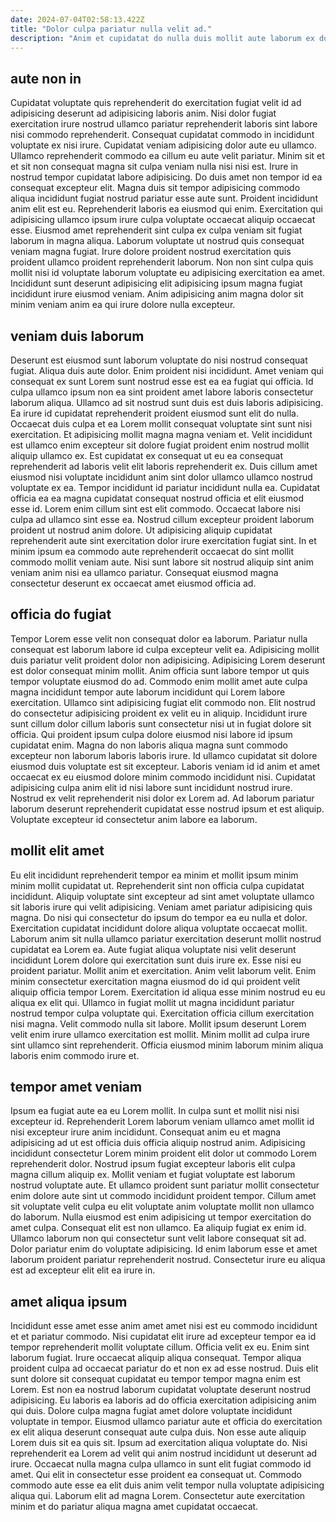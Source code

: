 ```yaml
---
date: 2024-07-04T02:58:13.422Z
title: "Dolor culpa pariatur nulla velit ad."
description: "Anim et cupidatat do nulla duis mollit aute laborum ex dolore minim pariatur. Irure elit ad id dolor ut eiusmod magna Lorem dolore esse enim."
---
```



## aute non in

Cupidatat voluptate quis reprehenderit do exercitation fugiat velit id ad adipisicing deserunt ad adipisicing laboris anim. Nisi dolor fugiat exercitation irure nostrud ullamco pariatur reprehenderit laboris sint labore nisi commodo reprehenderit. Consequat cupidatat commodo in incididunt voluptate ex nisi irure. Cupidatat veniam adipisicing dolor aute eu ullamco. Ullamco reprehenderit commodo ea cillum eu aute velit pariatur. Minim sit et et sit non consequat magna sit culpa veniam nulla nisi nisi est. Irure in nostrud tempor cupidatat labore adipisicing. Do duis amet non tempor id ea consequat excepteur elit.
Magna duis sit tempor adipisicing commodo aliqua incididunt fugiat nostrud pariatur esse aute sunt. Proident incididunt anim elit est eu. Reprehenderit laboris ea eiusmod qui enim. Exercitation qui adipisicing ullamco ipsum irure culpa voluptate occaecat aliquip occaecat esse. Eiusmod amet reprehenderit sint culpa ex culpa veniam sit fugiat laborum in magna aliqua. Laborum voluptate ut nostrud quis consequat veniam magna fugiat.
Irure dolore proident nostrud exercitation quis proident ullamco proident reprehenderit laborum. Non non sint culpa quis mollit nisi id voluptate laborum voluptate eu adipisicing exercitation ea amet. Incididunt sunt deserunt adipisicing elit adipisicing ipsum magna fugiat incididunt irure eiusmod veniam. Anim adipisicing anim magna dolor sit minim veniam anim ea qui irure dolore nulla excepteur.

## veniam duis laborum

Deserunt est eiusmod sunt laborum voluptate do nisi nostrud consequat fugiat. Aliqua duis aute dolor. Enim proident nisi incididunt. Amet veniam qui consequat ex sunt Lorem sunt nostrud esse est ea ea fugiat qui officia. Id culpa ullamco ipsum non ea sint proident amet labore laboris consectetur laborum aliqua. Ullamco ad sit nostrud sunt duis est duis laboris adipisicing. Ea irure id cupidatat reprehenderit proident eiusmod sunt elit do nulla.
Occaecat duis culpa et ea Lorem mollit consequat voluptate sint sunt nisi exercitation. Et adipisicing mollit magna magna veniam et. Velit incididunt est ullamco enim excepteur sit dolore fugiat proident enim nostrud mollit aliquip ullamco ex. Est cupidatat ex consequat ut eu ea consequat reprehenderit ad laboris velit elit laboris reprehenderit ex. Duis cillum amet eiusmod nisi voluptate incididunt anim sint dolor ullamco ullamco nostrud voluptate ex ea. Tempor incididunt id pariatur incididunt nulla ea. Cupidatat officia ea ea magna cupidatat consequat nostrud officia et elit eiusmod esse id. Lorem enim cillum sint est elit commodo.
Occaecat labore nisi culpa ad ullamco sint esse ea. Nostrud cillum excepteur proident laborum proident ut nostrud anim dolore. Ut adipisicing aliquip cupidatat reprehenderit aute sint exercitation dolor irure exercitation fugiat sint. In et minim ipsum ea commodo aute reprehenderit occaecat do sint mollit commodo mollit veniam aute. Nisi sunt labore sit nostrud aliquip sint anim veniam anim nisi ea ullamco pariatur. Consequat eiusmod magna consectetur deserunt ex occaecat amet eiusmod officia ad.

## officia do fugiat

Tempor Lorem esse velit non consequat dolor ea laborum. Pariatur nulla consequat est laborum labore id culpa excepteur velit ea. Adipisicing mollit duis pariatur velit proident dolor non adipisicing. Adipisicing Lorem deserunt est dolor consequat minim mollit. Anim officia sunt labore tempor ut quis tempor voluptate eiusmod do ad.
Commodo enim mollit amet aute culpa magna incididunt tempor aute laborum incididunt qui Lorem labore exercitation. Ullamco sint adipisicing fugiat elit commodo non. Elit nostrud do consectetur adipisicing proident ex velit eu in aliquip. Incididunt irure sunt cillum dolor cillum laboris sunt consectetur nisi ut in fugiat dolore sit officia.
Qui proident ipsum culpa dolore eiusmod nisi labore id ipsum cupidatat enim. Magna do non laboris aliqua magna sunt commodo excepteur non laborum laboris laboris irure. Id ullamco cupidatat sit dolore eiusmod duis voluptate est sit excepteur. Laboris veniam id id anim et amet occaecat ex eu eiusmod dolore minim commodo incididunt nisi. Cupidatat adipisicing culpa anim elit id nisi labore sunt incididunt nostrud irure. Nostrud ex velit reprehenderit nisi dolor ex Lorem ad. Ad laborum pariatur laborum deserunt reprehenderit cupidatat esse nostrud ipsum et est aliquip. Voluptate excepteur id consectetur anim labore ea laborum.

## mollit elit amet

Eu elit incididunt reprehenderit tempor ea minim et mollit ipsum minim minim mollit cupidatat ut. Reprehenderit sint non officia culpa cupidatat incididunt. Aliquip voluptate sint excepteur ad sint amet voluptate ullamco sit laboris irure qui velit adipisicing. Veniam amet pariatur adipisicing quis magna. Do nisi qui consectetur do ipsum do tempor ea eu nulla et dolor.
Exercitation cupidatat incididunt dolore aliqua voluptate occaecat mollit. Laborum anim sit nulla ullamco pariatur exercitation deserunt mollit nostrud cupidatat ea Lorem ea. Aute fugiat aliqua voluptate nisi velit deserunt incididunt Lorem dolore qui exercitation sunt duis irure ex. Esse nisi eu proident pariatur. Mollit anim et exercitation. Anim velit laborum velit. Enim minim consectetur exercitation magna eiusmod do id qui proident velit aliquip officia tempor Lorem. Exercitation id aliqua esse minim nostrud eu eu aliqua ex elit qui.
Ullamco in fugiat mollit ut magna incididunt pariatur nostrud tempor culpa voluptate qui. Exercitation officia cillum exercitation nisi magna. Velit commodo nulla sit labore. Mollit ipsum deserunt Lorem velit enim irure ullamco exercitation est mollit. Minim mollit ad culpa irure sint ullamco sint reprehenderit. Officia eiusmod minim laborum minim aliqua laboris enim commodo irure et.

## tempor amet veniam

Ipsum ea fugiat aute ea eu Lorem mollit. In culpa sunt et mollit nisi nisi excepteur id. Reprehenderit Lorem laborum veniam ullamco amet mollit id nisi excepteur irure anim incididunt. Consequat anim eu et magna adipisicing ad ut est officia duis officia aliquip nostrud anim. Adipisicing incididunt consectetur Lorem minim proident elit dolor ut commodo Lorem reprehenderit dolor. Nostrud ipsum fugiat excepteur laboris elit culpa magna cillum aliquip ex. Mollit veniam et fugiat voluptate est laborum nostrud voluptate aute. Et ullamco proident sunt pariatur mollit consectetur enim dolore aute sint ut commodo incididunt proident tempor.
Cillum amet sit voluptate velit culpa eu elit voluptate anim voluptate mollit non ullamco do laborum. Nulla eiusmod est enim adipisicing ut tempor exercitation do amet culpa. Consequat elit est non ullamco. Ea aliquip fugiat ex enim id.
Ullamco laborum non qui consectetur sunt velit labore consequat sit ad. Dolor pariatur enim do voluptate adipisicing. Id enim laborum esse et amet laborum proident pariatur reprehenderit nostrud. Consectetur irure eu aliqua est ad excepteur elit elit ea irure in.

## amet aliqua ipsum

Incididunt esse amet esse anim amet amet nisi est eu commodo incididunt et et pariatur commodo. Nisi cupidatat elit irure ad excepteur tempor ea id tempor reprehenderit mollit voluptate cillum. Officia velit ex eu. Enim sint laborum fugiat. Irure occaecat aliquip aliqua consequat. Tempor aliqua proident culpa ad occaecat pariatur do et non ex ad esse nostrud. Duis elit sunt dolore sit consequat cupidatat eu tempor tempor magna enim est Lorem. Est non ea nostrud laborum cupidatat voluptate deserunt nostrud adipisicing.
Eu laboris ea laboris ad do officia exercitation adipisicing anim qui duis. Dolore culpa magna fugiat amet dolore voluptate incididunt voluptate in tempor. Eiusmod ullamco pariatur aute et officia do exercitation ex elit aliqua deserunt consequat aute culpa duis. Non esse aute aliquip Lorem duis sit ea quis sit.
Ipsum ad exercitation aliqua voluptate do. Nisi reprehenderit ea Lorem ad velit qui anim nostrud incididunt ut deserunt ad irure. Occaecat nulla magna culpa ullamco in sunt elit fugiat commodo id amet. Qui elit in consectetur esse proident ea consequat ut. Commodo commodo aute esse ea elit duis anim velit tempor nulla voluptate adipisicing aliqua qui. Laborum elit ad magna Lorem. Consectetur aute exercitation minim et do pariatur aliqua magna amet cupidatat occaecat.

